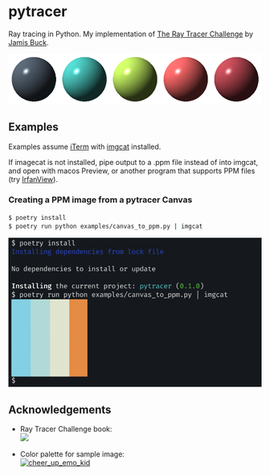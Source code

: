 # pytracer

Ray tracing in Python. My implementation of [The Ray Tracer Challenge](https://pragprog.com/titles/jbtracer/the-ray-tracer-challenge/) by [Jamis Buck](https://twitter.com/jamis).

![3d spheroid](examples/screenshots/sample.png)

## Examples

Examples assume [iTerm](https://iterm2.com/) with [imgcat](https://pypi.org/project/imgcat/) installed.

If imagecat is not installed, pipe output to a .ppm file instead of into imgcat, and open with macos Preview, or another program that supports PPM files (try [IrfanView](https://www.irfanview.com/)).

### Creating a PPM image from a pytracer Canvas


```bash
$ poetry install
$ poetry run python examples/canvas_to_ppm.py | imgcat
```

![canvas to ppm example](examples/screenshots/canvas_to_ppm.png)

## Acknowledgements

* Ray Tracer Challenge book:<br><a href="https://pragprog.com/titles/jbtracer/the-ray-tracer-challenge/"><img src="https://pragprog.com/titles/jbtracer/the-ray-tracer-challenge/jbtracer_hu6d5b8b63a4954cb696e89b39f929331b_958829_500x0_resize_q75_box.jpg" width="200"></a>

* Color palette for sample image:<br><a href="https://www.colourlovers.com/palette/1930/cheer_up_emo_kid" target="_blank"><img src="https://www.colourlovers.com/images/badges/p/1/1930_cheer_up_emo_kid.png" style="width: 240px; height: 120px; border: 0 none;" alt="cheer_up_emo_kid" /></a>

